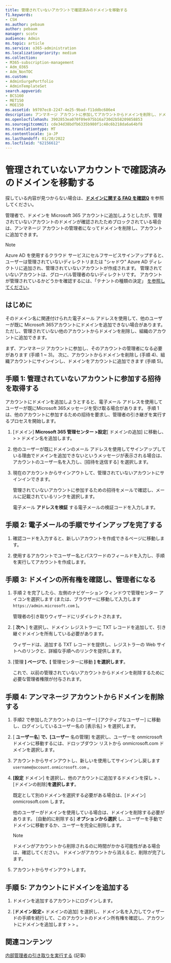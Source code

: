 ```yaml
---
title: 管理されていないアカウントで確認済みのドメインを移動する
f1.keywords:
- CSH
ms.author: pebaum
author: pebaum
manager: scotv
audience: Admin
ms.topic: article
ms.service: o365-administration
ms.localizationpriority: medium
ms.collection:
- M365-subscription-management
- Adm_O365
- Adm_NonTOC
ms.custom:
- AdminSurgePortfolio
- AdminTemplateSet
search.appverid:
- BCS160
- MET150
- MOE150
ms.assetid: b9707ec8-2247-4e25-9bad-f11ddbc686e4
description: アンマネージ アカウントに参加してアカウントからドメインを削除し、ドメインをアカウントに追加する方法について説明します。
ms.openlocfilehash: 3902853ea070f09e975b16a730d2b58209858853
ms.sourcegitcommit: cde34d38bdfb6335b980f1c48c6b218da6a64bf8
ms.translationtype: MT
ms.contentlocale: ja-JP
ms.lasthandoff: 01/20/2022
ms.locfileid: "62156612"
---
```

# <a name="move-a-domain-verified-in-an-unmanaged-account"></a>管理されていないアカウントで確認済みのドメインを移動する

 探している内容が見つからない場合は、**[ドメインに関する FAQ を確認Q](../setup/domains-faq.yml)** を参照してください。

管理者で、ドメインを Microsoft 365 アカウントに追加しようとしたが、管理されていないアカウントのドメインが確認されたためブロックされている場合は、アンマネージ アカウントの管理者になってドメインを削除し、アカウントに追加できます。

> [!NOTE]
> Azure AD を使用するクラウド サービスにセルフサービスサインアップすると、ユーザーは管理されていないディレクトリまたは "シャドウ" Azure AD ディレクトリに追加され、管理されていないアカウントが作成されます。 管理されていないアカウントは、グローバル管理者のないディレクトリです。 アカウントが管理されているかどうかを確認するには、「テナントの種類の決定」 [を参照してください](/power-platform/admin/powerapps-gdpr-dsr-guide-systemlogs#determining-tenant-type)。
  
## <a name="before-you-begin"></a>はじめに

そのドメイン名に関連付けられた電子メール アドレスを使用して、他のユーザーが既に Microsoft 365アカウントにドメインを追加できない場合があります。 ただし、管理されていない他のアカウントからドメインを削除し、組織のアカウントに追加できます。

まず、アンマネージ アカウントに参加し、そのアカウントの管理者になる必要があります (手順 1 ~ 3)。 次に、アカウントからドメインを削除し (手順 4)、組織アカウントにサインインし、ドメインをアカウントに追加できます (手順 5)。

## <a name="step-1-get-an-invitation-to-join-the-unmanaged-account"></a>手順 1: 管理されていないアカウントに参加する招待を取得する

アカウントにドメインを追加しようとすると、電子メール アドレスを使用してユーザーが既にMicrosoft 365メッセージを受け取る場合があります。 手順 1 は、他のアカウントに参加するための招待を要求し、管理者の引き継ぎを実行するプロセスを開始します。

1. [ドメイン] **Microsoft 365 管理センター >設定**[ ドメインの追加] に移動し、  >    >  ドメイン名を追加します。

1. 他のユーザーが既にドメインのメール アドレスを使用してサインアップしている理由でドメインを追加できないというメッセージが表示される場合は、アカウントのユーザー名を入力し、[招待を送信する] を選択します。

1. 現在のアカウントからサインアウトして、管理されていないアカウントにサインインできます。

    管理されていないアカウントに参加するための招待をメールで確認し、メールに記載されているリンクを選択します。

    電子メール **アドレスを検証** する電子メールの検証コードを入力します。

## <a name="step-2-complete-signup-with-email-instructions"></a>手順 2: 電子メールの手順でサインアップを完了する

1. 確認コードを入力すると、新しいアカウントを作成できるページに移動します。

2. 使用するアカウントでユーザー名とパスワードのフィールドを入力し、手順を実行してアカウントを作成します。

## <a name="step-3-verify-domain-ownership-and-become-the-admin"></a>手順 3: ドメインの所有権を確認し、管理者になる

1. 手順 2 を完了したら、左側のナビゲーション ウィンドウで管理センター アイコンを選択します (または、ブラウザーに移動して入力します `https://admin.microsoft.com` )。

    管理者の引き取りウィザードにリダイレクトされます。

1. [ **次へ** ] を選択し、ドメイン レジストラーに TXT レコードを追加して、引き継ぐドメインを所有している必要があります。

    ウィザードは、追加する TXT レコードを提供し、レジストラーの Web サイトへのリンクと、詳細な手順へのリンクを提供します。

1. [管理 **] ページで、[** 管理センターに移動 **] を選択します**。

    これで、以前の管理されていないアカウントからドメインを削除するために必要な管理者権限が付与されます。

## <a name="step-4-remove-a-domain-from-the-unmanaged-account"></a>手順 4: アンマネージ アカウントからドメインを削除する

1. 手順2 で参加したアカウントの [ユーザー] [アクティブなユーザー] に移動し、ログインしているユーザー名の [表示名]  >  を選択します。

1. [ **ユーザー名**] **で、[ユーザー** 名の管理] を選択し、ユーザーを onmicrosoft ドメインに移動するには、ドロップダウン リストから onmicrosoft.com ドメインを選択します。

1. アカウントからサインアウトし、新しいを使用してサインインし戻します `username@account.onmicrosoft.com` 。

1. **[設定** ドメイン] を選択し、他のアカウントに追加するドメインを探し  >  、[ドメインの削除]**を選択します**。

    既定として別のドメインを選択する必要がある場合は、[ドメイン] onmicrosoft.com します。

    他のユーザーがドメインを使用している場合は、ドメインを削除する必要があります。 [自動的に削除する] **オプションから選択** し、ユーザーを手動でドメインに移動するか、ユーザーを完全に削除します。

   > [!NOTE]
   > ドメインがアカウントから削除されるのに時間がかかる可能性がある場合は、確認してください。 ドメインがアカウントから消えると、削除が完了します。

1. アカウントからサインアウトします。

## <a name="step-5-add-the-domain-to-your-account"></a>手順 5: アカウントにドメインを追加する

1. ドメインを追加するアカウントにログインします。

1. [**ドメイン設定**+ ドメインの追加] を選択し、ドメイン名を入力してウィザードの手順を続行して、このアカウントのドメイン所有権を確認し、アカウントにドメインを追加します  >    >  。
  
## <a name="related-content"></a>関連コンテンツ

[内部管理者の引き取りを実行する](become-the-admin.md) (記事)
